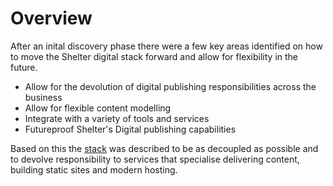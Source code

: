 # Overview

After an inital discovery phase there were a few key areas identified on how to move the Shelter digital stack forward and allow for flexibility in the future.

- Allow for the devolution of digital publishing responsibilities across the business
- Allow for flexible content modelling
- Integrate with a variety of tools and services
- Futureproof Shelter's Digital publishing capabilities

Based on this the [stack](02-technical-overview.md) was described to be as decoupled as possible and to devolve responsibility to services that specialise delivering content, building static sites and modern hosting.
